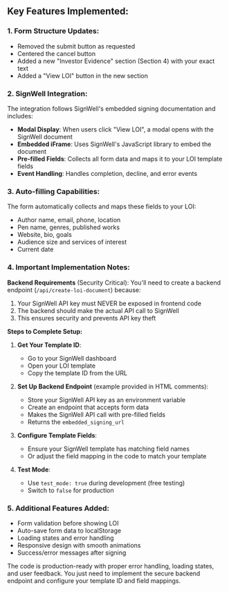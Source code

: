 ## Key Features Implemented:

### 1. **Form Structure Updates:**
- Removed the submit button as requested
- Centered the cancel button
- Added a new "Investor Evidence" section (Section 4) with your exact text
- Added a "View LOI" button in the new section

### 2. **SignWell Integration:**
The integration follows SignWell's embedded signing documentation and includes:
- **Modal Display**: When users click "View LOI", a modal opens with the SignWell document
- **Embedded iFrame**: Uses SignWell's JavaScript library to embed the document
- **Pre-filled Fields**: Collects all form data and maps it to your LOI template fields
- **Event Handling**: Handles completion, decline, and error events

### 3. **Auto-filling Capabilities:**
The form automatically collects and maps these fields to your LOI:
- Author name, email, phone, location
- Pen name, genres, published works
- Website, bio, goals
- Audience size and services of interest
- Current date

### 4. **Important Implementation Notes:**

**Backend Requirements** (Security Critical):
You'll need to create a backend endpoint (`/api/create-loi-document`) because:
1. Your SignWell API key must NEVER be exposed in frontend code
2. The backend should make the actual API call to SignWell
3. This ensures security and prevents API key theft

**Steps to Complete Setup:**

1. **Get Your Template ID**: 
   - Go to your SignWell dashboard
   - Open your LOI template
   - Copy the template ID from the URL

2. **Set Up Backend Endpoint** (example provided in HTML comments):
   - Store your SignWell API key as an environment variable
   - Create an endpoint that accepts form data
   - Makes the SignWell API call with pre-filled fields
   - Returns the `embedded_signing_url`

3. **Configure Template Fields**:
   - Ensure your SignWell template has matching field names
   - Or adjust the field mapping in the code to match your template

4. **Test Mode**:
   - Use `test_mode: true` during development (free testing)
   - Switch to `false` for production

### 5. **Additional Features Added:**
- Form validation before showing LOI
- Auto-save form data to localStorage
- Loading states and error handling
- Responsive design with smooth animations
- Success/error messages after signing

The code is production-ready with proper error handling, loading states, and user feedback. You just need to implement the secure backend endpoint and configure your template ID and field mappings.